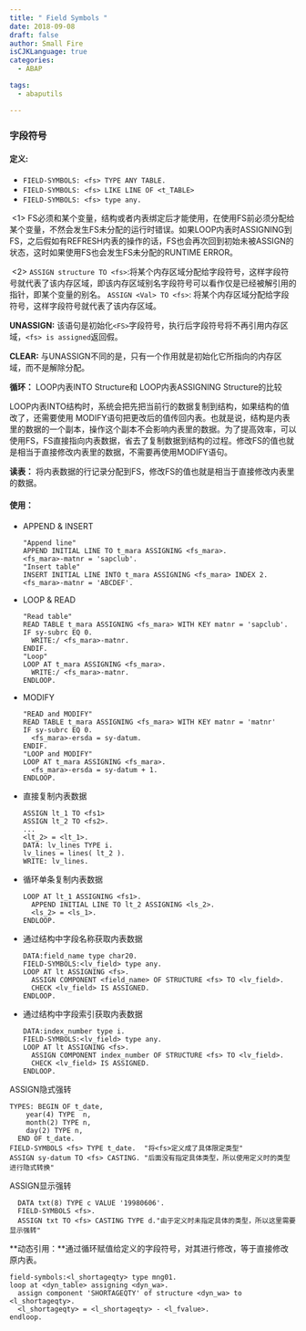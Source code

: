```yaml
---
title: " Field Symbols "
date: 2018-09-08
draft: false
author: Small Fire
isCJKLanguage: true
categories: 
  - ABAP

tags: 
  - abaputils

---
```




### 字段符号

#### 定义:

- `FIELD-SYMBOLS: <fs> TYPE ANY TABLE.`
- `FIELD-SYMBOLS: <fs> LIKE LINE OF <t_TABLE>`
- `FIELD-SYMBOLS: <fs> type any.`

​    <1> FS必须和某个变量，结构或者内表绑定后才能使用，在使用FS前必须分配给某个变量，不然会发生FS未分配的运行时错误。如果LOOP内表时ASSIGNING到FS，之后假如有REFRESH内表的操作的话，FS也会再次回到初始未被ASSIGN的状态，这时如果使用FS也会发生FS未分配的RUNTIME ERROR。

​	<2> `ASSIGN structure TO <fs>`:将某个内存区域分配给字段符号，这样字段符号就代表了该内存区域，即该内存区域别名字段符号可以看作仅是已经被解引用的指针，即某个变量的别名。
  `ASSIGN <Val> TO <fs>`: 将某个内存区域分配给字段符号，这样字段符号就代表了该内存区域。

**UNASSIGN:**  该语句是初始化`<FS>`字段符号，执行后字段符号将不再引用内存区域，`<fs> is assigned`返回假。

**CLEAR:** 与UNASSIGN不同的是，只有一个作用就是初始化它所指向的内存区域，而不是解除分配。

**循环：** LOOP内表INTO Structure和 LOOP内表ASSIGNING Structure的比较

​    LOOP内表INTO结构时，系统会把先把当前行的数据复制到结构，如果结构的值改了，还需要使用
MODIFY语句把更改后的值传回内表。也就是说，结构是内表里的数据的一个副本，操作这个副本不会影响内表里的数据。为了提高效率，可以使用FS，FS直接指向内表数据，省去了复制数据到结构的过程。修改FS的值也就是相当于直接修改内表里的数据，不需要再使用MODIFY语句。

**读表：** 将内表数据的行记录分配到FS，修改FS的值也就是相当于直接修改内表里的数据。

#### 使用：

- APPEND & INSERT

  ```JS
  "Append line"
  APPEND INITIAL LINE TO t_mara ASSIGNING <fs_mara>.
  <fs_mara>-matnr = 'sapclub'.
  "Insert table"
  INSERT INITIAL LINE INTO t_mara ASSIGNING <fs_mara> INDEX 2.
  <fs_mara>-matnr = 'ABCDEF'.
  ```
  
- LOOP & READ

  ```JS
  "Read table"
  READ TABLE t_mara ASSIGNING <fs_mara> WITH KEY matnr = 'sapclub'.
  IF sy-subrc EQ 0.
    WRITE:/ <fs_mara>-matnr.
  ENDIF.
  "Loop"
  LOOP AT t_mara ASSIGNING <fs_mara>.
    WRITE:/ <fs_mara>-matnr.
  ENDLOOP.
  ```
  
- MODIFY

  ```JS
  "READ and MODIFY"
  READ TABLE t_mara ASSIGNING <fs_mara> WITH KEY matnr = 'matnr'
  IF sy-subrc EQ 0.
    <fs_mara>-ersda = sy-datum.
  ENDIF.
  "LOOP and MODIFY"
  LOOP AT t_mara ASSIGNING <fs_mara>.
    <fs_mara>-ersda = sy-datum + 1.
  ENDLOOP.
  ```
  
- 直接复制内表数据

  ```JS
  ASSIGN lt_1 TO <fs1>
  ASSIGN lt_2 TO <fs2>.
  ...
  <lt_2> = <lt_1>.
  DATA: lv_lines TYPE i.
  lv_lines = lines( lt_2 ).
  WRITE: lv_lines.
  ```

- 循环单条复制内表数据

  ```JS
  LOOP AT lt_1 ASSIGNING <fs1>.
    APPEND INITIAL LINE TO lt_2 ASSIGNING <ls_2>.
    <ls_2> = <ls_1>.
  ENDLOOP.
  ```

- 通过结构中字段名称获取内表数据

  ```JS
  DATA:field_name type char20.
  FIELD-SYMBOLS:<lv_field> type any.
  LOOP AT lt ASSIGNING <fs>.
    ASSIGN COMPONENT <field_name> OF STRUCTURE <fs> TO <lv_field>.
    CHECK <lv_field> IS ASSIGNED.
  ENDLOOP.
  ```

- 通过结构中字段索引获取内表数据

  ```JS
  DATA:index_number type i.
  FIELD-SYMBOLS:<lv_field> type any.
  LOOP AT lt ASSIGNING <fs>.
    ASSIGN COMPONENT index_number OF STRUCTURE <fs> TO <lv_field>.
    CHECK <lv_field> IS ASSIGNED.
  ENDLOOP.
  ```

ASSIGN隐式强转

```JS
TYPES: BEGIN OF t_date,
    year(4) TYPE  n,
    month(2) TYPE n,
    day(2) TYPE n,
  END OF t_date.
FIELD-SYMBOLS <fs> TYPE t_date.  "将<fs>定义成了具体限定类型"
ASSIGN sy-datum TO <fs> CASTING. "后面没有指定具体类型，所以使用定义时的类型进行隐式转换"
```

ASSIGN显示强转

```JS
  DATA txt(8) TYPE c VALUE '19980606'.
  FIELD-SYMBOLS <fs>.
  ASSIGN txt TO <fs> CASTING TYPE d."由于定义时未指定具体的类型，所以这里需要显示强转"
```

**动态引用：**通过循环赋值给定义的字段符号，对其进行修改，等于直接修改原内表。

```JS
field-symbols:<l_shortageqty> type mng01.
loop at <dyn_table> assigning <dyn_wa>.
  assign component 'SHORTAGEQTY' of structure <dyn_wa> to <l_shortageqty>.
  <l_shortageqty> = <l_shortageqty> - <l_fvalue>.
endloop.
```



